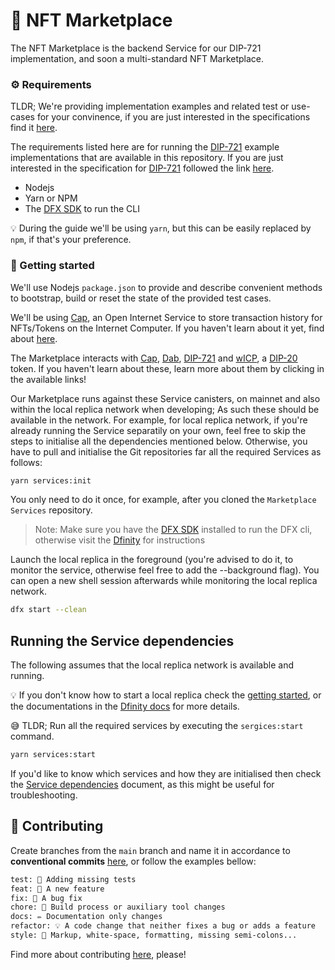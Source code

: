 # 🌈 NFT Marketplace

The NFT Marketplace is the backend Service for our DIP-721 implementation, and soon a multi-standard NFT Marketplace.

### ⚙️ Requirements

TLDR; We're providing implementation examples and related test or use-cases for your convinence, if you are just interested in the specifications find it [here](spec.md).

The requirements listed here are for running the [DIP-721](spec.md) example implementations that are available in this repository. If you are just interested in the specification for [DIP-721](spec.md) followed the link [here](spec.md).

- Nodejs
- Yarn or NPM
- The [DFX SDK](https://smartcontracts.org/) to run the CLI

💡 During the guide we'll be using `yarn`, but this can be easily replaced by `npm`, if that's your preference.

### 🤔 Getting started

We'll use Nodejs `package.json` to provide and describe convenient methods to bootstrap, build or reset the state of the provided test cases.

We'll be using [Cap](https://github.com/Psychedelic/cap), an Open Internet Service to store transaction history for NFTs/Tokens on the Internet Computer. If you haven't learn about it yet, find about [here](https://github.com/Psychedelic/cap).

The Marketplace interacts with [Cap](https://github.com/Psychedelic/cap), [Dab](https://github.com/Psychedelic/dab), [DIP-721](https://github.com/Psychedelic/DIP721) and [wICP](https://github.com/Psychedelic/wicp), a [DIP-20](https://github.com/Psychedelic/DIP20) token.  If you haven't learn about these, learn more about them by clicking in the available links!

Our Marketplace runs against these Service canisters, on mainnet and also within the local replica network when developing; As such these should be available in the network. For example, for local replica network, if you're already running the Service separatily on your own, feel free to skip the steps to initialise all the dependencies mentioned below. Otherwise, you have to pull and initialise the Git repositories far all the required Services as follows:

```sh
yarn services:init
```

You only need to do it once, for example, after you cloned the `Marketplace Services` repository.

>Note: Make sure you have the [DFX SDK](https://smartcontracts.org/) installed to run the DFX cli, otherwise visit the [Dfinity](https://dfinity.org/) for instructions

Launch the local replica in the foreground (you're advised to do it, to monitor the service, otherwise feel free to add the --background flag). You can open a new shell session afterwards while monitoring the local replica network.

```sh
dfx start --clean
```

## Running the Service dependencies

The following assumes that the local replica network is available and running.

💡 If you don't know how to start a local replica check the [getting started](#getting-started), or the documentations in the [Dfinity docs](https://smartcontracts.org/docs/quickstart/local-quickstart.html) for more details.


😅 TLDR; Run all the required services by executing the `sergices:start` command.

```sh
yarn services:start
```

If you'd like to know which services and how they are initialised then check the [Service dependencies](docs/service-dependencies.md) document, as this might be useful for troubleshooting.

## 🙏 Contributing

Create branches from the `main` branch and name it in accordance to **conventional commits** [here](https://www.conventionalcommits.org/en/v1.0.0/), or follow the examples bellow:

```txt
test: 💍 Adding missing tests
feat: 🎸 A new feature
fix: 🐛 A bug fix
chore: 🤖 Build process or auxiliary tool changes
docs: ✏️ Documentation only changes
refactor: 💡 A code change that neither fixes a bug or adds a feature
style: 💄 Markup, white-space, formatting, missing semi-colons...
```

Find more about contributing [here](docs/contributing.md), please!